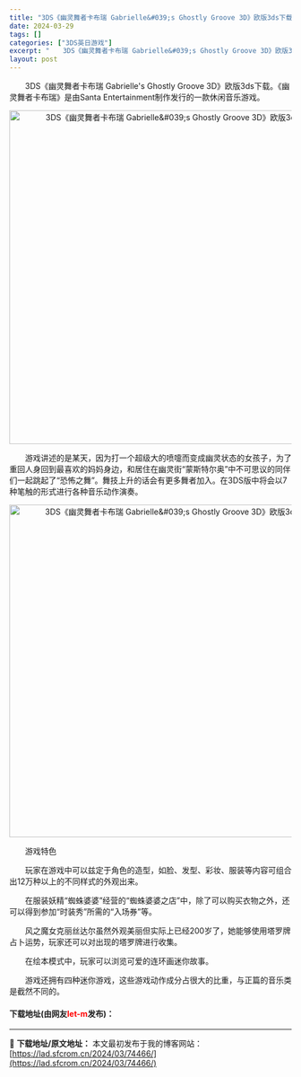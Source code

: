 ```yaml
---
title: "3DS《幽灵舞者卡布瑞 Gabrielle&#039;s Ghostly Groove 3D》欧版3ds下载"
date: 2024-03-29
tags: []
categories: ["3DS英日游戏"]
excerpt: "　　3DS《幽灵舞者卡布瑞 Gabrielle&#039;s Ghostly Groove 3D》欧版3ds下载。《幽灵舞者卡布瑞》是由Santa Entertainment制作发行的一款休闲音乐游戏。 　　游戏讲述的是某天，因为打一个超级大的喷嚏而变成幽灵状态的女孩子，为了重回人身回到最喜欢的妈妈身&hellip;"
layout: post
---
```


 <p>　　3DS《幽灵舞者卡布瑞 Gabrielle&#39;s Ghostly Groove 3D》欧版3ds下载。《幽灵舞者卡布瑞》是由Santa Entertainment制作发行的一款休闲音乐游戏。</p> <p align="center"><img align="" border="0" src="https://lad.sfcrom.cn/wp-content/uploads/2024/03/20240329_660624b8e5b96.png" width="595" alt="3DS《幽灵舞者卡布瑞 Gabrielle&amp;#039;s Ghostly Groove 3D》欧版3ds下载" /></p> <p>　　游戏讲述的是某天，因为打一个超级大的喷嚏而变成幽灵状态的女孩子，为了重回人身回到最喜欢的妈妈身边，和居住在幽灵街&ldquo;蒙斯特尔奥&rdquo;中不可思议的同伴们一起跳起了&ldquo;恐怖之舞&rdquo;。舞技上升的话会有更多舞者加入。在3DS版中将会以7种笔触的形式进行各种音乐动作演奏。</p> <p align="center"><img align="" border="0" src="https://lad.sfcrom.cn/wp-content/uploads/2024/03/20240329_660624b9e5faf.png" width="593" alt="3DS《幽灵舞者卡布瑞 Gabrielle&amp;#039;s Ghostly Groove 3D》欧版3ds下载" /></p> <p>　　游戏特色</p> <p>　　玩家在游戏中可以兹定于角色的造型，如脸、发型、彩妆、服装等内容可组合出12万种以上的不同样式的外观出来。</p> <p>　　在服装妖精&ldquo;蜘蛛婆婆&rdquo;经营的&ldquo;蜘蛛婆婆之店&rdquo;中，除了可以购买衣物之外，还可以得到参加&ldquo;时装秀&rdquo;所需的&ldquo;入场券&rdquo;等。</p> <p>　　风之魔女克丽丝达尔虽然外观美丽但实际上已经200岁了，她能够使用塔罗牌占卜运势，玩家还可以对出现的塔罗牌进行收集。</p> <p>　　在绘本模式中，玩家可以浏览可爱的连环画迷你故事。</p> <p>　　游戏还拥有四种迷你游戏，这些游戏动作成分占很大的比重，与正篇的音乐类是截然不同的。</p> <p><h4>下载地址(由网友<font color="red">let-m</font>发布)：</h4></p> 

---
📖 **下载地址/原文地址：** 本文最初发布于我的博客网站：[https://lad.sfcrom.cn/2024/03/74466/](https://lad.sfcrom.cn/2024/03/74466/)
